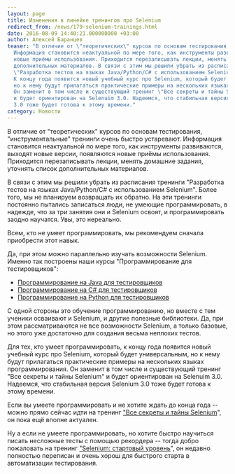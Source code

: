 ```yaml
---
layout: page
title: Изменения в линейке тренингов про Selenium
redirect_from: /news/179-selenium-trainings.html
date: 2016-08-09 14:40:21.000000000 +03:00
author: Алексей Баранцев
teaser: "В отличие от \"теоретических\" курсов по основам тестирования, \"инструментальные\" тренинги очень быстро устаревают.
  Информация становится неактуальной по мере того, как инструменты развиваются, выходят новые версии, появляются
  новые приёмы использования. Приходится перезаписывать лекции, менять домашние задания, уточнять список
  дополнительных материалов. В связи с этим мы решили убрать из расписания тренинги
  \"Разработка тестов на языках Java/Python/C# с использованием Selenium\".
  К концу года появится новый учебный курс про Selenium, который будет универсальным,
  но к нему будут прилагаться практические примеры на нескольких языках программирования.
  Он заменит в том числе и существующий тренинг \"Все секреты и тайны Selenium\"
  и будет ориентирован на Selenuim 3.0. Надеемся, что стабильная версия Selenium
  3.0 тоже будет готова к этому времени."
category: Новости
---
```

<p>В отличие от "теоретических" курсов по основам тестирования, "инструментальные" тренинги очень быстро устаревают. Информация становится неактуальной по мере того, как инструменты развиваются, выходят новые версии, появляются новые приёмы использования. Приходится перезаписывать лекции, менять домашние задания, уточнять список дополнительных материалов.</p>
<p>В связи с этим мы решили убрать из расписания тренинги "Разработка тестов на языках Java/Python/C# с использованием Selenium". Более того, мы не планируем возвращать их обратно. На эти тренинги постоянно пытались записаться люди, не умеющие программировать, в надежде, что за три занятия они и Selenium освоят, и программировать заодно научатся. Увы, это нереально.</p>
<p>Всем, кто не умеет программировать, мы рекомендуем сначала приобрести этот навык.</p>
<p>Да, при этом можно параллельно изучать возможности Selenium. Именно так построены наши курсы "Программирование для тестировщиков":</p>
<ul>
<li><a href="http://software-testing.ru/trainings/schedule?task=3&amp;cid=1">Программирование на Java для тестировщиков</a></li>
<li><a href="http://software-testing.ru/trainings/schedule?&amp;task=3&amp;cid=226">Программирование на С# для тестировщиков</a></li>
<li><a href="http://software-testing.ru/trainings/schedule?task=3&amp;cid=233&amp;sem_midx=1&amp;sem_jidx=0">Программирование на Python для тестировщиков</a></li>
</ul>
<p>С одной стороны это обучение программированию, но вместе с тем ученики осваивают и Selenium, и другие полезные библиотеки. Да, при этом рассматриваются не все возможности Selenium, а только базовые, но этого уже достаточно для создания весьма неплохих тестов.</p>
<p>Для тех, кто умеет программировать, к концу года появится новый учебный курс про Selenium, который будет универсальным, но к нему будут прилагаться практические примеры на нескольких языках программирования. Он заменит в том числе и существующий тренинг "Все секреты и тайны Selenium" и будет ориентирован на Selenuim 3.0. Надеемся, что стабильная версия Selenium 3.0 тоже будет готова к этому времени.</p>
<p>Если вы умеете программировать и не хотите ждать до конца года -- можно прямо сейчас идти на тренинг <a href="http://software-testing.ru/trainings/schedule?&amp;task=3&amp;cid=164">"Все секреты и тайны Selenium</a>", он пока ещё вполне актуален.</p>
<p>Ну а если не умеете программировать, но хотите быстро научиться писать несложные тесты с помощью рекордера -- тогда добро пожаловать на тренинг <a href="http://software-testing.ru/trainings/schedule?task=3&amp;cid=185">"Selenium: стартовый уровень</a>", он недавно полностью переписан и очень хорош для быстрого старта в автоматизации тестирования.</p>
